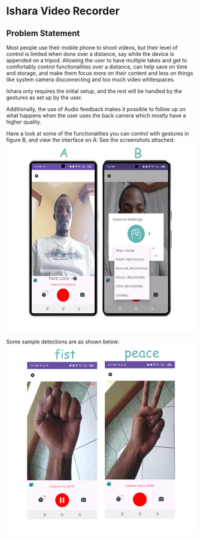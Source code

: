 # Ishara Video Recorder
## Problem Statement
Most people use their mobile phone to shoot videos, but their level of control is limited when done over a distance, say while the device is appended on a tripod.
Allowing the user to have multiple takes and get to comfortably control functionalities over a distance, can help save on time and storage, and make them focus more on their content and less on things like system camera disconnecting and too much video whitespaces.

Ishara only requires the initial setup, and the rest will be handled by the gestures as set up by the user.

Additionally, the use of Audio feedback makes it possible to follow up on what happens when the user uses the back camera which mostly have a higher quality.


Have a look at some of the functionalities you can control with gestures in figure B, and view the interface on A:
See the screenshots attached:
![Ishara Portrait View](infoPics/readme.png)

Some sample detections are as shown below:
![Ishara Portrait View](infoPics/readme2.png)


